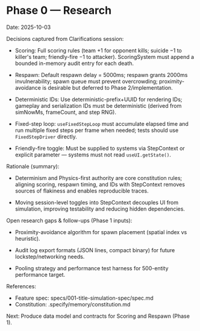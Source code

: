 # Phase 0 — Research

Date: 2025-10-03

Decisions captured from Clarifications session:

- Scoring: Full scoring rules (team +1 for opponent kills; suicide −1 to killer's team;
  friendly-fire −1 to attacker). ScoringSystem must append a bounded in-memory audit entry
  for each death.

- Respawn: Default respawn delay = 5000ms; respawn grants 2000ms invulnerability; spawn
  queue must prevent overcrowding; proximity-avoidance is desirable but deferred to Phase
  2/implementation.

- Deterministic IDs: Use deterministic-prefix+UUID for rendering IDs; gameplay and
  serialization IDs must be deterministic (derived from simNowMs, frameCount, and step RNG).

- Fixed-step loop: `useFixedStepLoop` must accumulate elapsed time and run multiple fixed
  steps per frame when needed; tests should use `FixedStepDriver` directly.

- Friendly-fire toggle: Must be supplied to systems via StepContext or explicit parameter —
  systems must not read `useUI.getState()`.

Rationale (summary):

- Determinism and Physics-first authority are core constitution rules; aligning scoring,
  respawn timing, and IDs with StepContext removes sources of flakiness and enables
  reproducible traces.

- Moving session-level toggles into StepContext decouples UI from simulation, improving
  testability and reducing hidden dependencies.

Open research gaps & follow-ups (Phase 1 inputs):

- Proximity-avoidance algorithm for spawn placement (spatial index vs heuristic).

- Audit log export formats (JSON lines, compact binary) for future lockstep/networking needs.

- Pooling strategy and performance test harness for 500-entity performance target.

References:

- Feature spec: specs/001-title-simulation-spec/spec.md
- Constitution: .specify/memory/constitution.md

Next: Produce data model and contracts for Scoring and Respawn (Phase 1).

<!-- eof -->